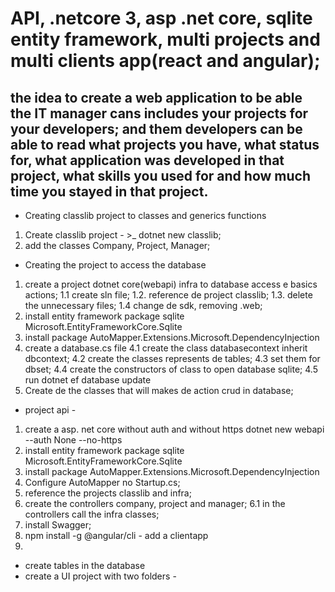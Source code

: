 
# API, .netcore 3, asp .net core, sqlite entity framework, multi projects and multi clients app(react and angular);
## the idea to create a web application to be able the IT manager cans includes your projects for your developers; and them developers can be able to read what projects you have, what status for, what application was developed in that project, what skills you used for and how much time you stayed in that project. 

- Creating classlib project to classes and generics functions
1. Create classlib project - >_ dotnet new classlib;
2. add the classes Company, Project, Manager;

 - Creating the project to access the database
1. create a project dotnet core(webapi) infra to database access e basics actions;
1.1 create sln file;
1.2. reference de project classlib;
1.3. delete the unnecessary files;
1.4 change de sdk, removing .web;
2. install entity framework package sqlite Microsoft.EntityFrameworkCore.Sqlite
3. install package AutoMapper.Extensions.Microsoft.DependencyInjection
4. create a database.cs file 
4.1 create the class databasecontext inherit dbcontext;
4.2 create the classes represents de tables;
4.3 set them for dbset;
4.4 create the constructors of class to open database sqlite;
4.5 run dotnet ef database update
5. Create de the classes that will makes de action crud in database;

- project api -
1. create a asp. net core without auth and  without https dotnet new webapi --auth None --no-https
2. install entity framework package sqlite Microsoft.EntityFrameworkCore.Sqlite
3. install package AutoMapper.Extensions.Microsoft.DependencyInjection
4. Configure AutoMapper no Startup.cs;
5. reference the projects classlib and infra;
6. create the controllers company, project and manager;
6.1 in the controllers call the infra classes;
7. install Swagger;
8. npm install -g @angular/cli - add a clientapp
9. 

- create tables in the database
- create a UI project with two folders -

